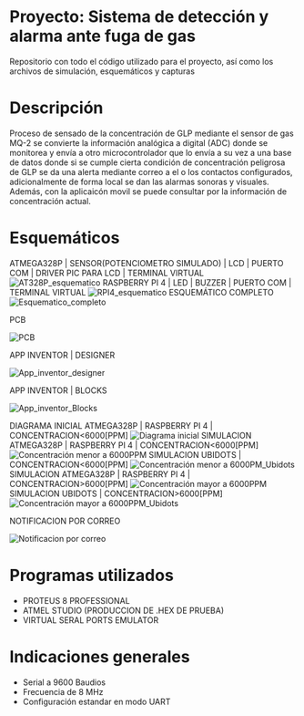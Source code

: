 # Proyecto: Sistema de detección y alarma ante fuga de gas
Repositorio con todo el código utilizado para el proyecto, así como los archivos de simulación, esquemáticos y capturas
# Descripción
Proceso de sensado de la concentración de GLP mediante el sensor de gas MQ-2 se convierte la información analógica a digital (ADC) donde se monitorea y envía a otro microcontrolador que lo envía  a su vez a una base de datos donde si se cumple cierta condición de concentración peligrosa de GLP se da una alerta mediante correo a el o los contactos configurados, adicionalmente de forma local se dan las alarmas sonoras y visuales. Además, con la aplicaicón movil se puede consultar por la información de concentración actual.
# Esquemáticos
ATMEGA328P | SENSOR(POTENCIOMETRO SIMULADO) | LCD | PUERTO COM | DRIVER PIC PARA LCD | TERMINAL VIRTUAL
![AT328P_esquematico](https://user-images.githubusercontent.com/64044895/149860108-1663c243-4245-4356-8d0f-81889e780796.png)
RASPBERRY PI 4 | LED | BUZZER | PUERTO COM | TERMINAL VIRTUAL
![RPI4_esquematico](https://user-images.githubusercontent.com/64044895/149861173-3aea757d-aebf-48de-9c3b-5a134753a549.png)
ESQUEMÁTICO COMPLETO
![Esquematico_completo](https://user-images.githubusercontent.com/64044895/149861628-273a7632-fb6c-4cef-b2cc-2aabedec5619.png)

PCB

![PCB](https://user-images.githubusercontent.com/64044895/149861771-b11b0451-07d5-4136-aa02-7eb56bf832ba.png)

APP INVENTOR | DESIGNER

![App_inventor_designer](https://user-images.githubusercontent.com/89809182/150012112-42acdf84-63c2-400d-af1d-cd9faa53ce94.JPG)

APP INVENTOR | BLOCKS

![App_inventor_Blocks](https://user-images.githubusercontent.com/89809182/150012134-a0aa6f81-e5d7-41d8-aea8-da9b0e6593b6.JPG)

DIAGRAMA INICIAL ATMEGA328P | RASPBERRY PI 4 | CONCENTRACION<6000[PPM]
![Diagrama inicial](https://user-images.githubusercontent.com/89809182/150015160-7ec2cca8-eb9f-4c6d-846e-64f4e1262321.JPG)
SIMULACION ATMEGA328P | RASPBERRY PI 4 | CONCENTRACION<6000[PPM]
![Concentración menor a 6000PPM](https://user-images.githubusercontent.com/89809182/150015173-232650d2-fece-4630-9c1b-69e33936eeec.JPG)
SIMULACION UBIDOTS | CONCENTRACION<6000[PPM]
![Concentración menor a 6000PM_Ubidots](https://user-images.githubusercontent.com/89809182/150015181-61ab72ba-8f38-44f7-a210-7c3009040323.JPG)
SIMULACION ATMEGA328P | RASPBERRY PI 4 | CONCENTRACION>6000[PPM]
![Concentración mayor a 6000PPM](https://user-images.githubusercontent.com/89809182/150015201-dcc64291-88a9-4197-98a0-30593e8ffed9.JPG)
SIMULACION UBIDOTS | CONCENTRACION>6000[PPM]
![Concentración mayor a 6000PPM_Ubidots](https://user-images.githubusercontent.com/89809182/150015207-cb5864f7-2c5d-4a97-a088-a84fb342cb35.JPG)

NOTIFICACION POR CORREO

![Notificacion por correo](https://user-images.githubusercontent.com/89809182/150012136-9c262b6f-c1e9-4105-a284-812075471498.JPG)


# Programas utilizados
- PROTEUS 8 PROFESSIONAL
- ATMEL STUDIO (PRODUCCION DE .HEX DE PRUEBA)
- VIRTUAL SERAL PORTS EMULATOR
# Indicaciones generales
- Serial a 9600 Baudios
- Frecuencia de 8 MHz
- Configuración estandar en modo UART
